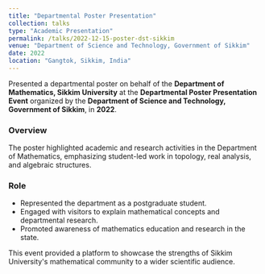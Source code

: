 ```yaml
---
title: "Departmental Poster Presentation"
collection: talks
type: "Academic Presentation"
permalink: /talks/2022-12-15-poster-dst-sikkim
venue: "Department of Science and Technology, Government of Sikkim"
date: 2022
location: "Gangtok, Sikkim, India"
---
```


Presented a departmental poster on behalf of the **Department of Mathematics, Sikkim University** at the **Departmental Poster Presentation Event** organized by the **Department of Science and Technology, Government of Sikkim**, in **2022**.

### Overview
The poster highlighted academic and research activities in the Department of Mathematics, emphasizing student-led work in topology, real analysis, and algebraic structures.

### Role
- Represented the department as a postgraduate student.
- Engaged with visitors to explain mathematical concepts and departmental research.
- Promoted awareness of mathematics education and research in the state.

This event provided a platform to showcase the strengths of Sikkim University's mathematical community to a wider scientific audience.
